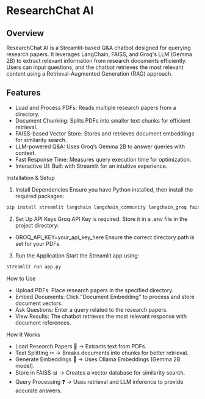 # ResearchChat AI
## Overview
ResearchChat AI is a Streamlit-based Q&A chatbot designed for querying research papers. It leverages LangChain, FAISS, and Groq's LLM (Gemma 2B) to extract relevant information from research documents efficiently. Users can input questions, and the chatbot retrieves the most relevant content using a Retrieval-Augmented Generation (RAG) approach.

## Features
- Load and Process PDFs: Reads multiple research papers from a directory.
-  Document Chunking: Splits PDFs into smaller text chunks for efficient retrieval.
-  FAISS-based Vector Store: Stores and retrieves document embeddings for similarity search.
-  LLM-powered Q&A: Uses Groq’s Gemma 2B to answer queries with context.
-  Fast Response Time: Measures query execution time for optimization.
-  Interactive UI: Built with Streamlit for an intuitive experience.

Installation & Setup
1. Install Dependencies
Ensure you have Python installed, then install the required packages:

```bash
pip install streamlit langchain langchain_community langchain_groq faiss-cpu python-dotenv
```
2. Set Up API Keys
Groq API Key is required. Store it in a .env file in the project directory:

- GROQ_API_KEY=your_api_key_here
Ensure the correct directory path is set for your PDFs.
3. Run the Application
Start the Streamlit app using:
```bash
streamlit run app.py
```
How to Use

- Upload PDFs: Place research papers in the specified directory.
- Embed Documents: Click "Document Embedding" to process and store document vectors.
- Ask Questions: Enter a query related to the research papers.
- View Results: The chatbot retrieves the most relevant response with document references.

How It Works

- Load Research Papers 📄 → Extracts text from PDFs.
- Text Splitting ✂ → Breaks documents into chunks for better retrieval.
- Generate Embeddings 🧠 → Uses Ollama Embeddings (Gemma 2B model).
- Store in FAISS 📊 → Creates a vector database for similarity search.
- Query Processing ❓ → Uses retrieval and LLM inference to provide accurate answers.
